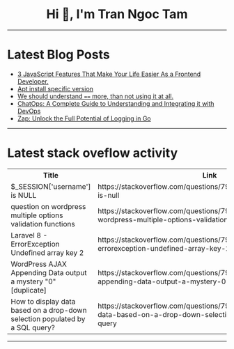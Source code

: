 <h1 align="center">Hi 👋, I'm Tran Ngoc Tam</h1>

---

# Latest Blog Posts 
<!-- BLOG-POST-LIST:START -->
- [3 JavaScript Features That Make Your Life Easier As a Frontend Developer.](https://dev.to/majeedatwahab/3-javascript-features-that-make-your-life-easier-as-a-frontend-developer-o5d)
- [Apt install specific version](https://dev.to/mehmetakar/apt-install-specific-version-4agf)
- [We should understand `==` more, than not using it at all.](https://dev.to/mmvergara/we-should-understand-more-than-not-using-it-at-all-55n)
- [ChatOps: A Complete Guide to Understanding and Integrating it with DevOps](https://dev.to/ram_fb361bc2f8f94e06772e2/chatops-a-complete-guide-to-understanding-and-integrating-it-with-devops-4gde)
- [Zap: Unlock the Full Potential of Logging in Go](https://dev.to/leapcell/zap-unlock-the-full-potential-of-logging-in-go-3g3e)
<!-- BLOG-POST-LIST:END -->

---

# Latest stack oveflow activity
<table>
  <tr><th>Title</th><th>Link</th></tr>
  <!-- STACKOVERFLOW:START --><tr><td>$_SESSION[&#39;username&#39;] is NULL</td><td>https://stackoverflow.com/questions/79393235/sessionusername-is-null</td></tr><tr><td>question on wordpress multiple options validation functions</td><td>https://stackoverflow.com/questions/79393156/question-on-wordpress-multiple-options-validation-functions</td></tr><tr><td>Laravel 8 - ErrorException Undefined array key 2</td><td>https://stackoverflow.com/questions/79393032/laravel-8-errorexception-undefined-array-key-2</td></tr><tr><td>WordPress AJAX Appending Data output a mystery &quot;0&quot; [duplicate]</td><td>https://stackoverflow.com/questions/79392643/wordpress-ajax-appending-data-output-a-mystery-0</td></tr><tr><td>How to display data based on a drop-down selection populated by a SQL query?</td><td>https://stackoverflow.com/questions/79392598/how-to-display-data-based-on-a-drop-down-selection-populated-by-a-sql-query</td></tr><!-- STACKOVERFLOW:END -->
</table>

---


